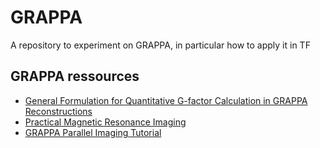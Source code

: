 # GRAPPA
A repository to experiment on GRAPPA, in particular how to apply it in TF


## GRAPPA ressources

- [General Formulation for Quantitative G-factor Calculation in GRAPPA Reconstructions](https://onlinelibrary.wiley.com/doi/pdf/10.1002/mrm.22066)
- [Practical Magnetic Resonance Imaging](https://www.cai2r.net/sites/default/files/documents/BIGP_Docs/Courses_Lectures/Practical%20MRI_2/lecture5.pdf)
- [GRAPPA Parallel Imaging Tutorial](https://users.fmrib.ox.ac.uk/~mchiew/docs/grappa-practical.html)
